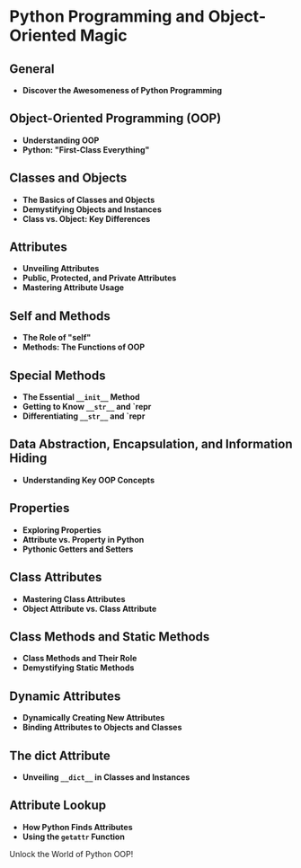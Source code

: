 # Python Programming and Object-Oriented Magic

## General
- **Discover the Awesomeness of Python Programming**

## Object-Oriented Programming (OOP)
- **Understanding OOP**
- **Python: "First-Class Everything"**

## Classes and Objects
- **The Basics of Classes and Objects**
- **Demystifying Objects and Instances**
- **Class vs. Object: Key Differences**

## Attributes
- **Unveiling Attributes**
- **Public, Protected, and Private Attributes**
- **Mastering Attribute Usage**

## Self and Methods
- **The Role of "self"**
- **Methods: The Functions of OOP**

## Special Methods
- **The Essential `__init__` Method**
- **Getting to Know `__str__` and `__repr__**
- **Differentiating `__str__` and `__repr__**

## Data Abstraction, Encapsulation, and Information Hiding
- **Understanding Key OOP Concepts**

## Properties
- **Exploring Properties**
- **Attribute vs. Property in Python**
- **Pythonic Getters and Setters**

## Class Attributes
- **Mastering Class Attributes**
- **Object Attribute vs. Class Attribute**

## Class Methods and Static Methods
- **Class Methods and Their Role**
- **Demystifying Static Methods**

## Dynamic Attributes
- **Dynamically Creating New Attributes**
- **Binding Attributes to Objects and Classes**

## The __dict__ Attribute
- **Unveiling `__dict__` in Classes and Instances**

## Attribute Lookup
- **How Python Finds Attributes**
- **Using the `getattr` Function**

Unlock the World of Python OOP!

